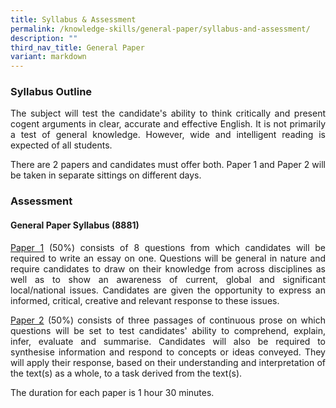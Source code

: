 ```yaml
---
title: Syllabus & Assessment
permalink: /knowledge-skills/general-paper/syllabus-and-assessment/
description: ""
third_nav_title: General Paper
variant: markdown
---
```

<div align="justify">
	
<h3>Syllabus Outline</h3>

<p>
The subject will test the candidate's ability to think critically and present cogent arguments in clear, accurate and effective English. It is not primarily a test of general knowledge. However, wide and intelligent reading is expected of all students.</p>
 
<p>
There are 2 papers and candidates must offer both. Paper 1 and Paper 2 will be taken in separate sittings on different days.</p>
 
<h3>Assessment</h3>

<h4>General Paper Syllabus (8881)</h4>

<p>
<u>Paper 1</u> (50%) consists of 8 questions from which candidates will be required to write an essay on one. Questions will be general in nature and require candidates to draw on their knowledge from across disciplines as well as to show an awareness of current, global and significant local/national issues. Candidates are given the opportunity to express an informed, critical, creative and relevant response to these issues.</p>

<p>
<u>Paper 2</u> (50%) consists of three passages of continuous prose on which questions will be set to test candidates' ability to comprehend, explain, infer, evaluate and summarise. Candidates will also be required to synthesise information and respond to concepts or ideas conveyed. They will apply their response, based on their understanding and interpretation of the text(s) as a whole, to a task derived from the text(s).</p>

<p>
The duration for each paper is 1 hour 30 minutes.</p>
 
</div>